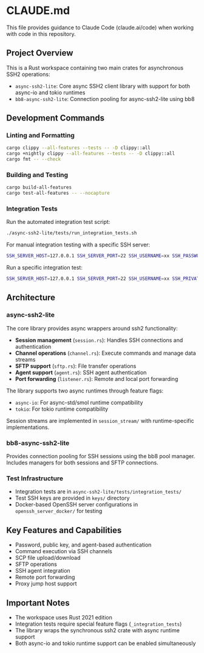 # CLAUDE.md

This file provides guidance to Claude Code (claude.ai/code) when working with code in this repository.

## Project Overview

This is a Rust workspace containing two main crates for asynchronous SSH2 operations:
- `async-ssh2-lite`: Core async SSH2 client library with support for both async-io and tokio runtimes
- `bb8-async-ssh2-lite`: Connection pooling for async-ssh2-lite using bb8

## Development Commands

### Linting and Formatting
```bash
cargo clippy --all-features --tests -- -D clippy::all
cargo +nightly clippy --all-features --tests -- -D clippy::all
cargo fmt -- --check
```

### Building and Testing
```bash
cargo build-all-features
cargo test-all-features -- --nocapture
```

### Integration Tests
Run the automated integration test script:
```bash
./async-ssh2-lite/tests/run_integration_tests.sh
```

For manual integration testing with a specific SSH server:
```bash
SSH_SERVER_HOST=127.0.0.1 SSH_SERVER_PORT=22 SSH_USERNAME=xx SSH_PASSWORD=xxx SSH_PRIVATEKEY_PATH=~/.ssh/id_rsa cargo test -p async-ssh2-lite --features _integration_tests,async-io,tokio -- --nocapture
```

Run a specific integration test:
```bash
SSH_SERVER_HOST=127.0.0.1 SSH_SERVER_PORT=22 SSH_USERNAME=xx SSH_PRIVATEKEY_PATH=~/.ssh/id_rsa cargo test -p async-ssh2-lite --features _integration_tests,async-io,tokio -- integration_tests::session__scp_send_and_scp_recv --nocapture
```

## Architecture

### async-ssh2-lite
The core library provides async wrappers around ssh2 functionality:
- **Session management** (`session.rs`): Handles SSH connections and authentication
- **Channel operations** (`channel.rs`): Execute commands and manage data streams
- **SFTP support** (`sftp.rs`): File transfer operations
- **Agent support** (`agent.rs`): SSH agent authentication
- **Port forwarding** (`listener.rs`): Remote and local port forwarding

The library supports two async runtimes through feature flags:
- `async-io`: For async-std/smol runtime compatibility
- `tokio`: For tokio runtime compatibility

Session streams are implemented in `session_stream/` with runtime-specific implementations.

### bb8-async-ssh2-lite
Provides connection pooling for SSH sessions using the bb8 pool manager. Includes managers for both sessions and SFTP connections.

### Test Infrastructure
- Integration tests are in `async-ssh2-lite/tests/integration_tests/`
- Test SSH keys are provided in `keys/` directory
- Docker-based OpenSSH server configurations in `openssh_server_docker/` for testing

## Key Features and Capabilities
- Password, public key, and agent-based authentication
- Command execution via SSH channels
- SCP file upload/download
- SFTP operations
- SSH agent integration
- Remote port forwarding
- Proxy jump host support

## Important Notes
- The workspace uses Rust 2021 edition
- Integration tests require special feature flags (`_integration_tests`)
- The library wraps the synchronous ssh2 crate with async runtime support
- Both async-io and tokio runtime support can be enabled simultaneously